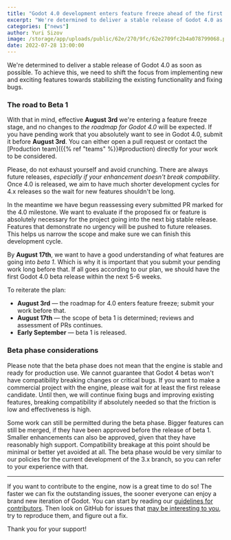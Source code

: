 ```yaml
---
title: "Godot 4.0 development enters feature freeze ahead of the first beta"
excerpt: "We're determined to deliver a stable release of Godot 4.0 as soon as possible. To achieve this, we are going to enter the feature freeze phase (beta) for Godot 4.0, to shift our focus towards stabilizing the existing functionality and fixing bugs."
categories: ["news"]
author: Yuri Sizov
image: /storage/app/uploads/public/62e/270/9fc/62e2709fc2b4a078799068.png
date: 2022-07-28 13:00:00
---
```


We're determined to deliver a stable release of Godot 4.0 as soon as possible. To achieve this, we need to shift the focus from implementing new and exciting features towards stabilizing the existing functionality and fixing bugs.

### The road to Beta 1

With that in mind, effective **August 3rd** we're entering a feature freeze stage, and no changes to _the roadmap for Godot 4.0_ will be expected. If you have pending work that you absolutely want to see in Godot 4.0, submit it before **August 3rd**. You can either open a pull request or contact the [Production team]({{% ref "teams" %}}#production) directly for your work to be considered.

Please, do not exhaust yourself and avoid crunching. There are always future releases, _especially if your enhancement doesn't break compability_. Once 4.0 is released, we aim to have much shorter development cycles for 4.x releases so the wait for new features shouldn't be long.

In the meantime we have begun reassessing every submitted PR marked for the 4.0 milestone. We want to evaluate if the proposed fix or feature is absolutely necessary for the project going into the next big stable release. Features that demonstrate no urgency will be pushed to future releases. This helps us narrow the scope and make sure we can finish this development cycle.

By **August 17th**, we want to have a good understanding of what features are going into _beta 1_. Which is why it is important that you submit your pending work long before that. If all goes according to our plan, we should have the first Godot 4.0 beta release within the next 5-6 weeks.

To reiterate the plan:

* **August 3rd** — the roadmap for 4.0 enters feature freeze; submit your work before that.
* **August 17th** — the scope of beta 1 is determined; reviews and assessment of PRs continues.
* **Early September** — beta 1 is released.

### Beta phase considerations

Please note that the beta phase does not mean that the engine is stable and ready for production use. We cannot guarantee that Godot 4 betas won't have compatibility breaking changes or critical bugs. If you want to make a commercial project with the engine, please wait for at least the first release candidate. Until then, we will continue fixing bugs and improving existing features, breaking compatibility if absolutely needed so that the friction is low and effectiveness is high.

Some work can still be permitted during the beta phase. Bigger features can still be merged, if they have been approved before the release of beta 1. Smaller enhancements can also be approved, given that they have reasonably high support. Compatibility breakage at this point should be minimal or better yet avoided at all. The beta phase would be very similar to our policies for the current development of the 3.x branch, so you can refer to your experience with that.

---

If you want to contribute to the engine, now is a great time to do so! The faster we can fix the outstanding issues, the sooner everyone can enjoy a brand new iteration of Godot. You can start by reading our [guidelines for contributors](https://docs.godotengine.org/en/latest/community/contributing/index.html). Then look on GitHub for issues that [may be interesting to you](https://github.com/godotengine/godot/issues?q=is%3Aopen+is%3Aissue+milestone%3A4.0), try to reproduce them, and figure out a fix.

Thank you for your support!
